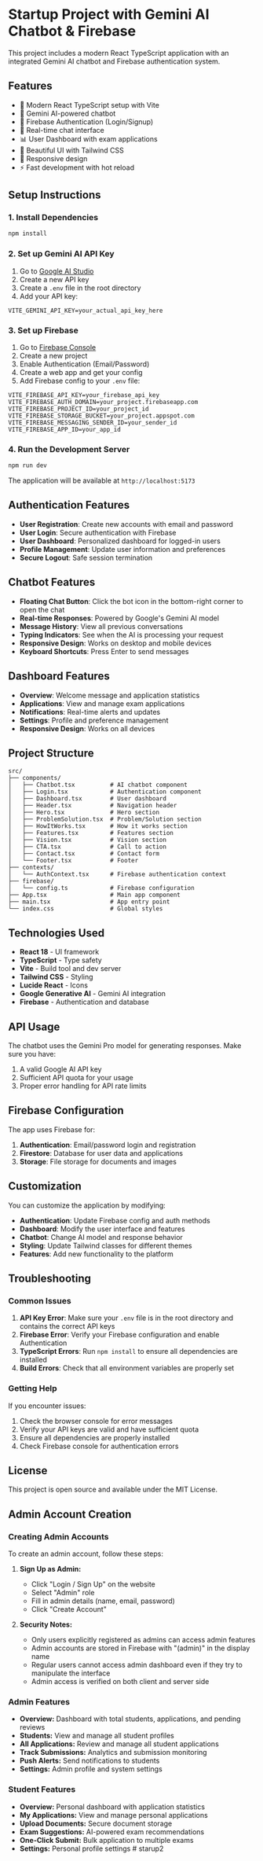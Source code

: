 # Startup Project with Gemini AI Chatbot & Firebase

This project includes a modern React TypeScript application with an integrated Gemini AI chatbot and Firebase authentication system.

## Features

- 🚀 Modern React TypeScript setup with Vite
- 🤖 Gemini AI-powered chatbot
- 🔐 Firebase Authentication (Login/Signup)
- 💬 Real-time chat interface
- 📊 User Dashboard with exam applications
- 🎨 Beautiful UI with Tailwind CSS
- 📱 Responsive design
- ⚡ Fast development with hot reload

## Setup Instructions

### 1. Install Dependencies

```bash
npm install
```

### 2. Set up Gemini AI API Key

1. Go to [Google AI Studio](https://makersuite.google.com/app/apikey)
2. Create a new API key
3. Create a `.env` file in the root directory
4. Add your API key:

```env
VITE_GEMINI_API_KEY=your_actual_api_key_here
```

### 3. Set up Firebase

1. Go to [Firebase Console](https://console.firebase.google.com/)
2. Create a new project
3. Enable Authentication (Email/Password)
4. Create a web app and get your config
5. Add Firebase config to your `.env` file:

```env
VITE_FIREBASE_API_KEY=your_firebase_api_key
VITE_FIREBASE_AUTH_DOMAIN=your_project.firebaseapp.com
VITE_FIREBASE_PROJECT_ID=your_project_id
VITE_FIREBASE_STORAGE_BUCKET=your_project.appspot.com
VITE_FIREBASE_MESSAGING_SENDER_ID=your_sender_id
VITE_FIREBASE_APP_ID=your_app_id
```

### 4. Run the Development Server

```bash
npm run dev
```

The application will be available at `http://localhost:5173`

## Authentication Features

- **User Registration**: Create new accounts with email and password
- **User Login**: Secure authentication with Firebase
- **User Dashboard**: Personalized dashboard for logged-in users
- **Profile Management**: Update user information and preferences
- **Secure Logout**: Safe session termination

## Chatbot Features

- **Floating Chat Button**: Click the bot icon in the bottom-right corner to open the chat
- **Real-time Responses**: Powered by Google's Gemini AI model
- **Message History**: View all previous conversations
- **Typing Indicators**: See when the AI is processing your request
- **Responsive Design**: Works on desktop and mobile devices
- **Keyboard Shortcuts**: Press Enter to send messages

## Dashboard Features

- **Overview**: Welcome message and application statistics
- **Applications**: View and manage exam applications
- **Notifications**: Real-time alerts and updates
- **Settings**: Profile and preference management
- **Responsive Design**: Works on all devices

## Project Structure

```
src/
├── components/
│   ├── Chatbot.tsx          # AI chatbot component
│   ├── Login.tsx            # Authentication component
│   ├── Dashboard.tsx        # User dashboard
│   ├── Header.tsx           # Navigation header
│   ├── Hero.tsx             # Hero section
│   ├── ProblemSolution.tsx  # Problem/Solution section
│   ├── HowItWorks.tsx       # How it works section
│   ├── Features.tsx         # Features section
│   ├── Vision.tsx           # Vision section
│   ├── CTA.tsx              # Call to action
│   ├── Contact.tsx          # Contact form
│   └── Footer.tsx           # Footer
├── contexts/
│   └── AuthContext.tsx      # Firebase authentication context
├── firebase/
│   └── config.ts            # Firebase configuration
├── App.tsx                  # Main app component
├── main.tsx                 # App entry point
└── index.css                # Global styles
```

## Technologies Used

- **React 18** - UI framework
- **TypeScript** - Type safety
- **Vite** - Build tool and dev server
- **Tailwind CSS** - Styling
- **Lucide React** - Icons
- **Google Generative AI** - Gemini AI integration
- **Firebase** - Authentication and database

## API Usage

The chatbot uses the Gemini Pro model for generating responses. Make sure you have:

1. A valid Google AI API key
2. Sufficient API quota for your usage
3. Proper error handling for API rate limits

## Firebase Configuration

The app uses Firebase for:

1. **Authentication**: Email/password login and registration
2. **Firestore**: Database for user data and applications
3. **Storage**: File storage for documents and images

## Customization

You can customize the application by modifying:

- **Authentication**: Update Firebase config and auth methods
- **Dashboard**: Modify the user interface and features
- **Chatbot**: Change AI model and response behavior
- **Styling**: Update Tailwind classes for different themes
- **Features**: Add new functionality to the platform

## Troubleshooting

### Common Issues

1. **API Key Error**: Make sure your `.env` file is in the root directory and contains the correct API keys
2. **Firebase Error**: Verify your Firebase configuration and enable Authentication
3. **TypeScript Errors**: Run `npm install` to ensure all dependencies are installed
4. **Build Errors**: Check that all environment variables are properly set

### Getting Help

If you encounter issues:

1. Check the browser console for error messages
2. Verify your API keys are valid and have sufficient quota
3. Ensure all dependencies are properly installed
4. Check Firebase console for authentication errors

## License

This project is open source and available under the MIT License. 

## Admin Account Creation

### Creating Admin Accounts
To create an admin account, follow these steps:

1. **Sign Up as Admin:**
   - Click "Login / Sign Up" on the website
   - Select "Admin" role
   - Fill in admin details (name, email, password)
   - Click "Create Account"

2. **Security Notes:**
   - Only users explicitly registered as admins can access admin features
   - Admin accounts are stored in Firebase with "(admin)" in the display name
   - Regular users cannot access admin dashboard even if they try to manipulate the interface
   - Admin access is verified on both client and server side

### Admin Features
- **Overview:** Dashboard with total students, applications, and pending reviews
- **Students:** View and manage all student profiles
- **All Applications:** Review and manage all student applications
- **Track Submissions:** Analytics and submission monitoring
- **Push Alerts:** Send notifications to students
- **Settings:** Admin profile and system settings

### Student Features
- **Overview:** Personal dashboard with application statistics
- **My Applications:** View and manage personal applications
- **Upload Documents:** Secure document storage
- **Exam Suggestions:** AI-powered exam recommendations
- **One-Click Submit:** Bulk application to multiple exams
- **Settings:** Personal profile settings # starup2
